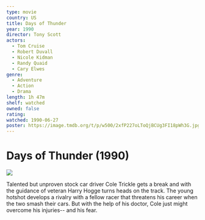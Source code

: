 ```yaml
---
type: movie
country: US
title: Days of Thunder
year: 1990
director: Tony Scott
actors:
  - Tom Cruise
  - Robert Duvall
  - Nicole Kidman
  - Randy Quaid
  - Cary Elwes
genre:
  - Adventure
  - Action
  - Drama
length: 1h 47m
shelf: watched
owned: false
rating:
watched: 1990-06-27
poster: https://image.tmdb.org/t/p/w500/2xfP227oLToQjBCUg3FI18pWh3G.jpg
---
```


# Days of Thunder (1990)

![](https://image.tmdb.org/t/p/w500/2xfP227oLToQjBCUg3FI18pWh3G.jpg)

Talented but unproven stock car driver Cole Trickle gets a break and with the guidance of veteran Harry Hogge turns heads on the track. The young hotshot develops a rivalry with a fellow racer that threatens his career when the two smash their cars. But with the help of his doctor, Cole just might overcome his injuries-- and his fear.